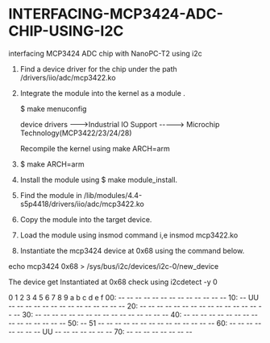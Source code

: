 # INTERFACING-MCP3424-ADC-CHIP-USING-I2C

interfacing MCP3424 ADC chip with NanoPC-T2  using i2c

1. Find a device driver for the chip under the path  /drivers/iio/adc/mcp3422.ko
2. Integrate the module into the kernel as a module .

   $ make menuconfig
    
   device drivers --->Industrial IO Support -----> Microchip Technology(MCP3422/23/24/28)
   
   Recompile the kernel using make ARCH=arm
   
   
 3. $ make ARCH=arm
 
 4. Install the module using $ make module_install.
 
 5. Find the module in /lib/modules/4.4-s5p4418/drivers/iio/adc/mcp3422.ko
 
 6. Copy the module into the target device.
 
 7. Load the module using insmod command i,e insmod mcp3422.ko
 
 8. Instantiate the mcp3424 device at 0x68 using the command below.
 
  echo mcp3424 0x68 > /sys/bus/i2c/devices/i2c-0/new_device
  
  The device get Instantiated at 0x68 check using i2cdetect -y 0
  
  0  1  2  3  4  5  6  7  8  9  a  b  c  d  e  f
00:          -- -- -- -- -- -- -- -- -- -- -- -- -- 
10: -- UU -- -- -- -- -- -- -- -- -- -- -- -- -- -- 
20: -- -- -- -- -- -- -- -- -- -- -- -- -- -- -- -- 
30: -- -- -- -- -- -- -- -- -- -- -- -- -- -- -- -- 
40: -- -- -- -- -- -- -- -- -- -- -- -- -- -- -- -- 
50: -- 51 -- -- -- -- -- -- -- -- -- -- -- -- -- -- 
60: -- -- -- -- -- -- -- -- UU -- -- -- -- -- -- -- 
70: -- -- -- -- -- -- -- --
